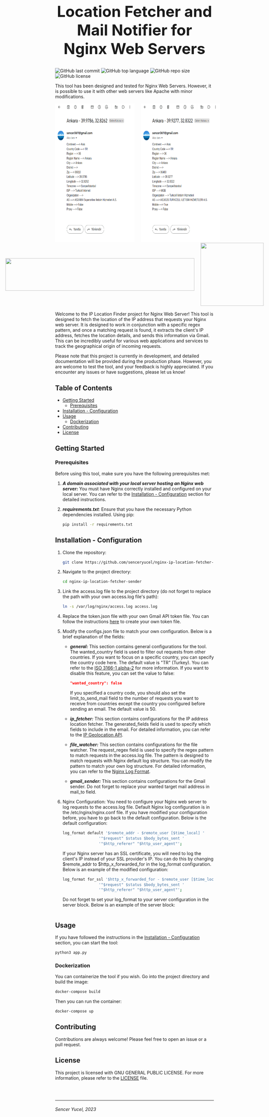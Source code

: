 <h1 style="font-size: 48px" align="center">Location Fetcher and Mail Notifier for Nginx Web Servers</h1>


![GitHub last commit](https://img.shields.io/github/last-commit/senceryucel/nginx-ip-location-fetcher-sender)
![GitHub top language](https://img.shields.io/github/languages/top/senceryucel/nginx-ip-location-fetcher-sender)
![GitHub repo size](https://img.shields.io/github/repo-size/senceryucel/nginx-ip-location-fetcher-sender)
![GitHub license](https://img.shields.io/github/license/senceryucel/nginx-ip-location-fetcher-sender)

This tool has been designed and tested for Nginx Web Servers. However, it is possible to use it with other web servers like Apache with minor modifications.

<div style="display: flex; justify-content: center; align-items: center;">
  <a href="images/example1.png"><img src="images/example1.png" width="370" height="438" style="margin-right: 20px;"></a>
    <a href="images/example2.png"><img src="images/example2.png" width="370" height="438" style="margin-left: 20px;"></a>
</div>



<div style="display: flex; justify-content: center; align-items: center;">
  <a href="https://nginx.org/en/"><img src="https://upload.wikimedia.org/wikipedia/commons/thumb/c/c5/Nginx_logo.svg/1200px-Nginx_logo.svg.png" width="600" height="102.5" style="margin-right: 20px;"></a>
  <a href="https://developers.google.com/gmail/api/quickstart/python"><img src="https://www.google.com/gmail/about/static/images/logo-gmail.png?cache=1adba63" width="200" height="200"></a>
</div>



Welcome to the IP Location Finder project for Nginx Web Server! This tool is designed to fetch the location of the IP address that requests your Nginx web server. It is designed to work in conjunction with a specific regex pattern, and once a matching request is found, it extracts the client's IP address, fetches the location details, and sends this information via Gmail. This can be incredibly useful for various web applications and services to track the geographical origin of incoming requests.

Please note that this project is currently in development, and detailed documentation will be provided during the production phase. However, you are welcome to test the tool, and your feedback is highly appreciated. If you encounter any issues or have suggestions, please let us know!

## Table of Contents

- [Getting Started](#getting-started)
  - [Prerequisites](#prerequisites)
- [Installation - Configuration](#installation---configuration)
- [Usage](#usage)
  - [Dockerization](#dockerization)
- [Contributing](#contributing)
- [License](#license)

## Getting Started

### Prerequisites

Before using this tool, make sure you have the following prerequisites met:

1. ***A domain associated with your local server hosting an Nginx web server:*** You must have Nginx correctly installed and configured on your local server. You can refer to the [Installation - Configuration](#installation---configuration) section for detailed instructions.

2. ***requirements.txt***: Ensure that you have the necessary Python dependencies installed. Using pip:

   ```bash
   pip install -r requirements.txt
   ```

## Installation - Configuration

1. Clone the repository: 

    ```bash
    git clone https://github.com/senceryucel/nginx-ip-location-fetcher-sender.git
    ```
2. Navigate to the project directory:

    ```bash
    cd nginx-ip-location-fetcher-sender
    ```

3. Link the access.log file to the project directory (do not forget to replace the path with your own access.log file's path):

    ```bash
    ln -s /var/log/nginx/access.log access.log
    ```

4. Replace the token.json file with your own Gmail API token file. You can follow the instructions [here](https://developers.google.com/gmail/api/quickstart/python) to create your own token file.

5. Modify the configs.json file to match your own configuration. Below is a brief explanation of the fields:

    - ***general:*** This section contains general configurations for the tool. The wanted_country field is used to filter out requests from other countries. If you want to focus on a specific country, you can specify the country code here. The default value is "TR" (Turkey). You can refer to the [ISO 3166-1 alpha-2](https://en.wikipedia.org/wiki/ISO_3166-1_alpha-2) for more information. If you want to disable this feature, you can set the value to false:
      ```json
      "wanted_country": false
      ```
      If you specified a country code, you should also set the limit_to_send_mail field to the number of requests you want to receive from countries except the country you configured before sending an email. The default value is 50.


    - ***ip_fetcher:*** This section contains configurations for the IP address location fetcher. The generated_fields field is used to specify which fields to include in the email. For detailed information, you can refer to the [IP Geolocation API](https://ip-api.com/docs/api:json).

    - ***file_watcher:*** This section contains configurations for the file watcher. The request_regex field is used to specify the regex pattern to match requests in the access.log file. The pattern is designed to match requests with Nginx default log structure. You can modify the pattern to match your own log structure. For detailed information, you can refer to the [Nginx Log Format](https://nginx.org/en/docs/http/ngx_http_log_module.html#log_format).

    - ***gmail_sender:*** This section contains configurations for the Gmail sender. Do not forget to replace your wanted target mail address in mail_to field.  

6. Nginx Configuration: You need to configure your Nginx web server to log requests to the access.log file. Default Nginx log configuration is in the /etc/nginx/nginx.conf file. If you have modified your configuration before, you have to go back to the default configuration. Below is the default configuration:

    ```bash
    log_format default '$remote_addr - $remote_user [$time_local] '
                    '"$request" $status $body_bytes_sent '
                    '"$http_referer" "$http_user_agent"';    
    ```
    
    If your Nginx server has an SSL certificate, you will need to log the client's IP instead of your SSL provider's IP. You can do this by changing $remote_addr to $http_x_forwarded_for in the log_format configuration. Below is an example of the modified configuration:

    ```bash
    log_format for_ssl '$http_x_forwarded_for - $remote_user [$time_local] '
                    '"$request" $status $body_bytes_sent '
                    '"$http_referer" "$http_user_agent"';
    ```
    Do not forget to set your log_format to your server configuration in the server block. Below is an example of the server block:

    ```bash
## Usage

If you have followed the instructions in the [Installation - Configuration](#installation---configuration) section, you can start the tool:
```bash
python3 app.py
```

### Dockerization

You can containerize the tool if you wish. Go into the project directory and build the image:
```bash
docker-compose build
```

Then you can run the container:
```bash
docker-compose up
``` 

## Contributing

Contributions are always welcome! Please feel free to open an issue or a pull request.

## License

This project is licensed with GNU GENERAL PUBLIC LICENSE. For more information, please refer to the [LICENSE](LICENSE) file.

<br><br>

***
###### Sencer Yucel, 2023
